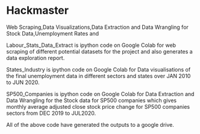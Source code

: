 # Hackmaster
Web Scraping,Data Visualizations,Data Extraction and Data Wrangling for Stock Data,Unemployment Rates and 

Labour_Stats_Data_Extract is  ipython code on Google Colab for web scraping of different potential datasets for the project and also generates a data exploration report.

States_Industry is  ipython code on Google Colab for Data visualisations of the final unemployment data in different sectors and states over JAN 2010 to JUN 2020.

SP500_Companies is  ipython code on Google Colab for Data Extraction and Data Wrangling for the Stock data for SP500 companies which gives monthly average adjusted close stock price change for SP500 companies sectors from DEC 2019 to JUL2020. 

All of the above code have generated the outputs to a google drive.
